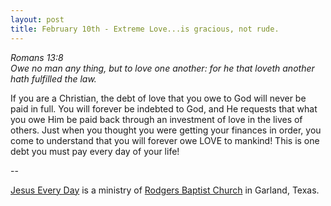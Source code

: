 ```yaml
---
layout: post
title: February 10th - Extreme Love...is gracious, not rude.
---
```


_Romans 13:8  
Owe no man any thing, but to love one another: for he that loveth
another hath fulfilled the law._

If you are a Christian, the debt of love that you owe to God will
never be paid in full. You will forever be indebted to God, and He
requests that what you owe Him be paid back through an investment of
love in the lives of others. Just when you thought you were getting
your finances in order, you come to understand that you will forever
owe LOVE to mankind! This is one debt you must pay every day of your
life!

 --

<a href=http://jesuseveryday.net>Jesus Every Day</a> is a ministry of <a href=http://rodgersbaptist.net>Rodgers Baptist Church</a> in Garland, Texas.
